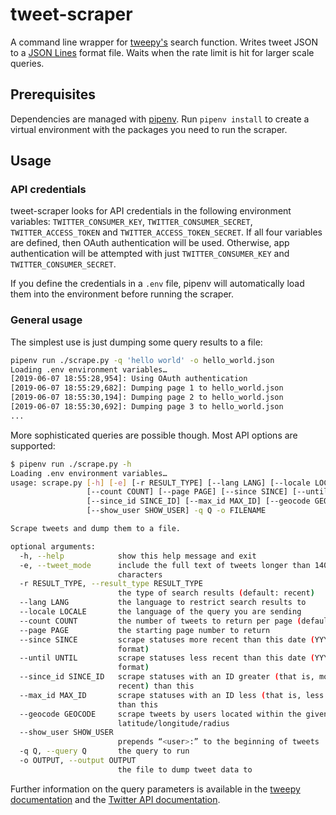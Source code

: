 # tweet-scraper

A command line wrapper for [tweepy's](https://tweepy.readthedocs.io/en/latest/) search function. Writes tweet JSON to a [JSON Lines](http://jsonlines.org/) format file. Waits when the rate limit is hit for larger scale queries. 

## Prerequisites

Dependencies are managed with [pipenv](https://pipenv.readthedocs.io/en/latest/). Run `pipenv install` to create a virtual environment with the packages you need to run the scraper.

## Usage

### API credentials

tweet-scraper looks for API credentials in the following environment variables: `TWITTER_CONSUMER_KEY`, `TWITTER_CONSUMER_SECRET`, `TWITTER_ACCESS_TOKEN` and `TWITTER_ACCESS_TOKEN_SECRET`. If all four variables are defined, then OAuth authentication will be used. Otherwise, app authentication will be attempted with just `TWITTER_CONSUMER_KEY` and `TWITTER_CONSUMER_SECRET`.

If you define the credentials in a `.env` file, pipenv will automatically load them into the environment before running the scraper.

### General usage

The simplest use is just dumping some query results to a file:

```bash
pipenv run ./scrape.py -q 'hello world' -o hello_world.json
Loading .env environment variables…
[2019-06-07 18:55:28,954]: Using OAuth authentication
[2019-06-07 18:55:29,682]: Dumping page 1 to hello_world.json
[2019-06-07 18:55:30,194]: Dumping page 2 to hello_world.json
[2019-06-07 18:55:30,692]: Dumping page 3 to hello_world.json
...
```

More sophisticated queries are possible though. Most API options are supported:

```bash
$ pipenv run ./scrape.py -h
Loading .env environment variables…
usage: scrape.py [-h] [-e] [-r RESULT_TYPE] [--lang LANG] [--locale LOCALE]
                 [--count COUNT] [--page PAGE] [--since SINCE] [--until UNTIL]
                 [--since_id SINCE_ID] [--max_id MAX_ID] [--geocode GEOCODE]
                 [--show_user SHOW_USER] -q Q -o FILENAME

Scrape tweets and dump them to a file.

optional arguments:
  -h, --help            show this help message and exit
  -e, --tweet_mode      include the full text of tweets longer than 140
                        characters
  -r RESULT_TYPE, --result_type RESULT_TYPE
                        the type of search results (default: recent)
  --lang LANG           the language to restrict search results to
  --locale LOCALE       the language of the query you are sending
  --count COUNT         the number of tweets to return per page (default: 100)
  --page PAGE           the starting page number to return
  --since SINCE         scrape statuses more recent than this date (YYYY-MM-DD
                        format)
  --until UNTIL         scrape statuses less recent than this date (YYYY-MM-DD
                        format)
  --since_id SINCE_ID   scrape statuses with an ID greater (that is, more
                        recent) than this
  --max_id MAX_ID       scrape statuses with an ID less (that is, less recent)
                        than this
  --geocode GEOCODE     scrape tweets by users located within the given
                        latitude/longitude/radius
  --show_user SHOW_USER
                        prepends “<user>:” to the beginning of tweets
  -q Q, --query Q       the query to run
  -o OUTPUT, --output OUTPUT
                        the file to dump tweet data to
```

Further information on the query parameters is available in the [tweepy documentation](https://tweepy.readthedocs.io/en/latest/index.html) and the [Twitter API documentation](https://developer.twitter.com/en/docs/tweets/search/api-reference/get-search-tweets).